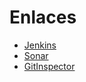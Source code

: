 # Enlaces

- [Jenkins](http://157.253.238.75:8080/jenkins-isis2603/)
- [Sonar](http://157.253.238.75:8080/sonar-isis2603/)
- [GitInspector](https://isis3710-uniandes.github.io/ISIS3710_202220_S1_E1_Back/reports/)
